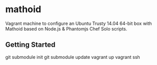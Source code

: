 # mathoid

Vagrant machine to configure an Ubuntu Trusty 14.04 64-bit box with Mathoid based on Node.js & Phantomjs Chef Solo scripts.

## Getting Started

git submodule init
git submodule update
vagrant up
vagrant ssh
